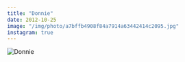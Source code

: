 ```yaml
---
title: "Donnie"
date: 2012-10-25
image: "/img/photo/a7bffb4908f84a7914a63442414c2095.jpg"
instagram: true
---
```


![Donnie](/img/photo/a7bffb4908f84a7914a63442414c2095.jpg)
